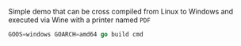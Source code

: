 Simple demo that can be cross compiled from Linux to Windows and executed via Wine with a printer named `PDF`

```go
GOOS=windows GOARCH=amd64 go build cmd
```
